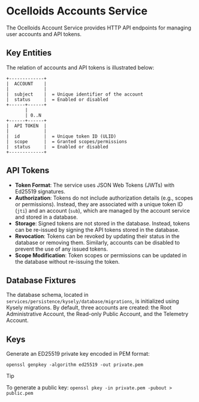 # Ocelloids Accounts Service

The Ocelloids Account Service provides HTTP API endpoints for managing user accounts and API tokens.

## Key Entities

The relation of accounts and API tokens is illustrated below:

```
+-------------+           
|  ACCOUNT    |           
|             |           
|  subject    |  = Unique identifier of the account         
|  status     |  = Enabled or disabled 
+------+------+           
       |                  
       | 0..N              
+------+------+           
|  API TOKEN  |           
|             |           
|  id         |  = Unique token ID (ULID)         
|  scope      |  = Granted scopes/permissions
|  status     |  = Enabled or disabled
+-------------+  
```

## API Tokens

- **Token Format**: The service uses JSON Web Tokens (JWTs) with Ed25519 signatures.
- **Authorization**: Tokens do not include authorization details (e.g., scopes or permissions). Instead, they are associated with a unique token ID (`jti`) and an account (`sub`), which are managed by the account service and stored in a database.
- **Storage**: Signed tokens are not stored in the database. Instead, tokens can be re-issued by signing the API tokens stored in the database.
- **Revocation**: Tokens can be revoked by updating their status in the database or removing them. Similarly, accounts can be disabled to prevent the use of any issued tokens. 
- **Scope Modification**: Token scopes or permissions can be updated in the database without re-issuing the token.

## Database Fixtures

The database schema, located in `services/persistence/kysely/database/migrations`, is initialized using Kysely migrations.
By default, three accounts are created: the Root Administrative Account, the Read-only Public Account, and the Telemetry Account.

## Keys

Generate an ED25519 private key encoded in PEM format:

```shell
openssl genpkey -algorithm ed25519 -out private.pem
```

> [!TIP]
> To generate a public key: `openssl pkey -in private.pem -pubout > public.pem`



